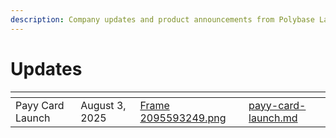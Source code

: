 ```yaml
---
description: Company updates and product announcements from Polybase Labs and Payy
---
```


# Updates

<table data-view="cards"><thead><tr><th></th><th></th><th data-hidden data-card-cover data-type="files"></th><th data-hidden data-card-target data-type="content-ref"></th></tr></thead><tbody><tr><td>Payy Card Launch</td><td>August 3, 2025</td><td><a href="../../.gitbook/assets/Frame 2095593249.png">Frame 2095593249.png</a></td><td><a href="payy-card-launch.md">payy-card-launch.md</a></td></tr></tbody></table>

